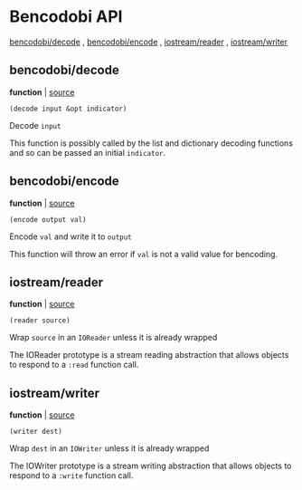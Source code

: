 # Bencodobi API

[bencodobi/decode](#bencodobidecode)
, [bencodobi/encode](#bencodobiencode)
, [iostream/reader](#iostreamreader)
, [iostream/writer](#iostreamwriter)

## bencodobi/decode

**function**  | [source][1]

```janet
(decode input &opt indicator)
```

Decode `input`

This function is possibly called by the list and dictionary decoding functions
and so can be passed an initial `indicator`.

[1]: src/bencodobi/decoder.janet#L132

## bencodobi/encode

**function**  | [source][2]

```janet
(encode output val)
```

Encode `val` and write it to `output`

This function will throw an error if `val` is not a valid value for bencoding.

[2]: src/bencodobi/encoder.janet#L105

## iostream/reader

**function**  | [source][3]

```janet
(reader source)
```

Wrap `source` in an `IOReader` unless it is already wrapped

The IOReader prototype is a stream reading abstraction that allows objects
to respond to a `:read` function call.

[3]: src/iostream.janet#L51

## iostream/writer

**function**  | [source][4]

```janet
(writer dest)
```

Wrap `dest` in an `IOWriter` unless it is already wrapped

The IOWriter prototype is a stream writing abstraction that allows objects
to respond to a `:write` function call.

[4]: src/iostream.janet#L83

